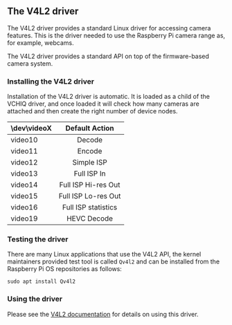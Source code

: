 ## The V4L2 driver

The V4L2 driver provides a standard Linux driver for accessing camera features. This is the driver needed to use the Raspberry Pi camera range as, for example, webcams.

The V4L2 driver provides a standard API on top of the firmware-based camera system.

### Installing the V4L2 driver

Installation of the V4L2 driver is automatic. It is loaded as a child of the VCHIQ driver, and once loaded it will check how many cameras are attached and then create the right number of device nodes.

| \dev\videoX | Default Action |
|-------------|:--------------:|
| video10     | Decode |
| video11     | Encode |
| video12     | Simple ISP |
| video13     | Full ISP In |
| video14     | Full ISP Hi-res Out |
| video15     | Full ISP Lo-res Out | |
| video16     | Full ISP statistics |
| video19     | HEVC Decode |

### Testing the driver

There are many Linux applications that use the V4L2 API, the kernel maintainers provided test tool is called `Qv4l2` and can be installed from the Raspberry Pi OS repositories as follows:

`sudo apt install Qv4l2`

### Using the driver

Please see the [V4L2 documentation](https://www.kernel.org/doc/html/latest/userspace-api/media/v4l/v4l2.html) for details on using this driver.

